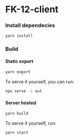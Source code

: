 # FK-12-client

### Install dependecies

```bash
yarn install
```

### Build

#### Static export

```bash
yarn export
```

To serve it yourself, you can run:

```bash
npx serve -s out
```

#### Server hosted

```bash
yarn build
```

To serve it yourself, run:

```bash
yarn start
```
